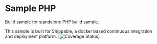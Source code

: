 Sample PHP
===============

Build sample for standalone PHP build sample.

This sample is built for Shippable, a docker based continuous integration and deployment platform.
[![Coverage Status](https://apibeta.shippable.com/projects/56f1369cc77dae78a8f9d165/coverageBadge?branch=master)]
   
